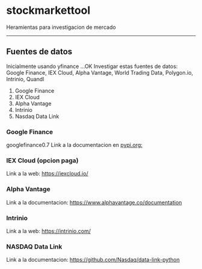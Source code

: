 # stockmarkettool
Heramientas para investigacion de mercado

***

## Fuentes de datos
Inicialmente usando yfinance ...OK
Investigar estas fuentes de datos: Google Finance, IEX Cloud, Alpha Vantage, World Trading Data, Polygon.io, Intrinio, Quandl

1. Google Finance
2. IEX Cloud
3. Alpha Vantage
4. Intrinio
5. Nasdaq Data Link

### Google Finance
googlefinance0.7
Link a la documentacion en [pypi.org:]( https://pypi.org/project/googlefinance/)

### IEX Cloud (opcion paga)
Link a la web: https://iexcloud.io/

### Alpha Vantage
Link a la documentacion: https://www.alphavantage.co/documentation

### Intrinio
Link a la web: https://intrinio.com/

### NASDAQ Data Link

Link a la documentacion: https://github.com/Nasdaq/data-link-python
